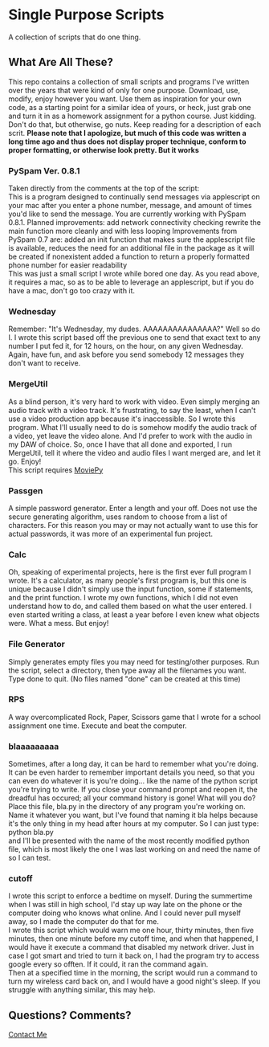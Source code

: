 # Single Purpose Scripts
A collection of scripts that do one thing.
## What Are All These?
This repo contains a collection of small scripts and programs I've written over the years that were kind of only for one purpose. Download, use, modify, enjoy however you want. Use them as inspiration for your own code, as a starting point for a similar idea of yours, or heck, just grab one and turn it in as a homework assignment for a python course. 
Just kidding. Don't do that, but otherwise, go nuts. Keep reading for a description of each scrit.
**Please note that I apologize, but much of this code was written a long time ago and thus does not display proper technique, conform to proper formatting, or otherwise look pretty. But it works**
### PySpam Ver. 0.8.1
Taken directly from the comments at the top of the script:  
This is a program designed to continually send messages via applescript on your mac after you enter a phone number, message, and amount of times you'd like to send the message.
You are currently working with PySpam 0.8.1.
Planned improvements:
add network connectivity checking
rewrite the main function more cleanly and with less looping
Improvements from PySpam 0.7 are:
added an init function that makes sure the applescript file is available, reduces the need for an additional file in the package as it will be created if nonexistent
added a function to return a properly formatted phone number for easier readability  
This was just a small script I wrote while bored one day. As you read above, it requires a mac, so as to be able to leverage an applescript, but if you do have a mac, don't go too crazy with it.
### Wednesday
Remember: "It's Wednesday, my dudes. AAAAAAAAAAAAAAA?" Well so do I. I wrote this script based off the previous one to send that exact text to any number I put fed it, for 12 hours, on the hour, on any given Wednesday. Again, have fun, and ask before you send somebody 12 messages they don't want to receive.
### MergeUtil
As a blind person, it's very hard to work with video. Even simply merging an audio track with a video track. It's frustrating, to say the least, when I can't use a video production app because it's inaccessible. So I wrote this program. What I'll usually need to do is somehow modify the audio track of a video, yet leave the video alone. And I'd prefer to work with the audio in my DAW of choice. So, once I have that all done and exported, I run MergeUtil, tell it where the video and audio files I want merged are, and let it go. Enjoy!  
This script requires [MoviePy](https://pypi.org/project/moviepy/)
### Passgen
A simple password generator. Enter a length and your off. Does not use the secure generating algorithm, uses random to choose from a list of characters. For this reason you may or may not actually want to use this for actual passwords, it was more of an experimental fun project.
### Calc
Oh, speaking of experimental projects, here is the first ever full program I wrote. It's a calculator, as many people's first program is, but this one is unique because I didn't simply use the input function, some if statements, and the print function. I wrote my own functions, which I did not even understand how to do, and called them based on what the user entered. I even started writing a class, at least a year before I even knew what objects were. What a mess. But enjoy!
### File Generator
Simply generates empty files you may need for testing/other purposes. Run the script, select a directory, then type away all the filenames you want. Type done to quit. (No files named "done" can be created at this time)
### RPS
A way overcomplicated Rock, Paper, Scissors game that I wrote for a school assignment one time. Execute and beat the computer.
### blaaaaaaaaa
Sometimes, after a long day, it can be hard to remember what you're doing. It can be even harder to remember important details you need, so that you can even do whatever it is you're doing... like the name of the python script you're trying to write. If you close your command prompt and reopen it, the dreadful has occured; all your command history is gone! What will you do?  
Place this file, bla.py in the directory of any program you're working on. Name it whatever you want, but I've found that naming it bla helps because it's the only thing in my head after hours at my computer. So I can just type:  
python bla.py  
and I'll be presented with the name of the most recently modified python file, which is most likely the one I was last working on and need the name of so I can test.
### cutoff
I wrote this script to enforce a bedtime on myself. During the summertime when I was still in high school, I'd stay up way late on the phone or the computer doing who knows what online. And I could never pull myself away, so I made the computer do that for me.  
I wrote this script which would warn me one hour, thirty minutes, then five minutes, then one minute before my cutoff time, and when that happened, I would have it execute a command that disabled my network driver. Just in case I got smart and tried to turn it back on, I had the program try to access google every so offten. If it could, it ran the command again.  
Then at a specified time in the morning, the script would run a command to turn my wireless card back on, and I would have a good night's sleep. If you struggle with anything similar, this may help.
## Questions? Comments? 
[Contact Me](mailto:quantomrush34@icloud.com)
